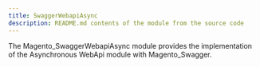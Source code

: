 ```yaml
---
title: SwaggerWebapiAsync
description: README.md contents of the module from the source code
---
```


The Magento_SwaggerWebapiAsync module provides the implementation of the Asynchronous WebApi module with Magento_Swagger.